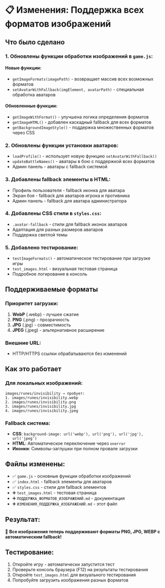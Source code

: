 # 📋 Изменения: Поддержка всех форматов изображений

## Что было сделано

### 1. Обновлены функции обработки изображений в `game.js`:

#### Новые функции:
- `getImageFormats(imagePath)` - возвращает массив всех возможных форматов
- `setAvatarWithFallback(imgElement, avatarPath)` - специальная обработка аватаров

#### Обновленные функции:
- `getImageWithFormat()` - улучшена логика определения форматов
- `getImageHTML()` - добавлен каскадный fallback для всех форматов
- `getBackgroundImageStyle()` - поддержка множественных форматов через CSS

### 2. Обновлены функции установки аватаров:
- `loadProfile()` - использует новую функцию `setAvatarWithFallback()`
- `updateBattleNames()` - аватары в бою с поддержкой всех форматов
- Админ панель - аватары с fallback системой

### 3. Добавлены fallback элементы в HTML:
- Профиль пользователя - fallback иконка для аватара
- Экран боя - fallback для аватаров игрока и противника  
- Админ панель - fallback для аватара администратора

### 4. Добавлены CSS стили в `styles.css`:
- `.avatar-fallback` - стили для fallback иконок аватаров
- Адаптация для разных размеров аватаров
- Поддержка светлой темы

### 5. Добавлено тестирование:
- `testImageFormats()` - автоматическое тестирование при загрузке игры
- `test_images.html` - визуальная тестовая страница
- Подробное логирование в консоль

## Поддерживаемые форматы

### Приоритет загрузки:
1. **WebP** (.webp) - лучшее сжатие
2. **PNG** (.png) - прозрачность
3. **JPG** (.jpg) - совместимость
4. **JPEG** (.jpeg) - альтернативное расширение

### Внешние URL:
- HTTP/HTTPS ссылки обрабатываются без изменений

## Как это работает

### Для локальных изображений:
```
images/runes/invisibility → пробует:
1. images/runes/invisibility.webp
2. images/runes/invisibility.png
3. images/runes/invisibility.jpg
4. images/runes/invisibility.jpeg
```

### Fallback система:
- **CSS**: `background-image: url('webp'), url('png'), url('jpg'), url('jpeg')`
- **HTML**: Автоматическое переключение через `onerror`
- **Иконки**: Символы-заглушки при полном провале загрузки

## Файлы изменены:
- ✅ `game.js` - основные функции обработки изображений
- ✅ `index.html` - fallback элементы для аватаров
- ✅ `styles.css` - стили для fallback элементов
- ➕ `test_images.html` - тестовая страница
- ➕ `ПОДДЕРЖКА_ФОРМАТОВ_ИЗОБРАЖЕНИЙ.md` - документация
- ➕ `ИЗМЕНЕНИЯ_ПОДДЕРЖКА_ИЗОБРАЖЕНИЙ.md` - этот файл

## Результат:
🎉 **Все изображения теперь поддерживают форматы PNG, JPG, WEBP с автоматическим fallback!**

## Тестирование:
1. Откройте игру - автоматически запустится тест
2. Проверьте консоль браузера (F12) на результаты тестирования
3. Откройте `test_images.html` для визуального тестирования
4. Попробуйте загрузить изображения разных форматов
